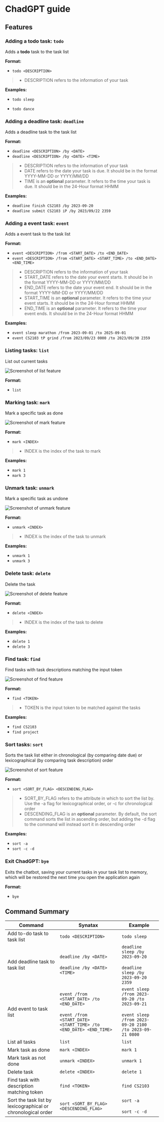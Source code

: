 # ChadGPT guide

## Features

### Adding a todo task: `todo`
Adds a **todo** task to the task list

**Format:** 
* `todo <DESCRIPTION>`

>* DESCRIPTION refers to the information of your task

**Examples:**

* `todo sleep`

* `todo dance`


### Adding a deadline task: `deadline`
Adds a deadline task to the task list

**Format:**
* `deadline <DESCRIPTION> /by <DATE>`
* `deadline <DESCRIPTION> /by <DATE> <TIME>`

>* DESCRIPTION refers to the information of your task
>* DATE refers to the date your task is due. It should be in the format YYYY-MM-DD or YYYY/MM/DD
>* TIME is an **optional** parameter. It refers to the time your task is due. It should be in the 24-Hour format HHMM

**Examples:**
* `deadline finish CS2103 /by 2023-09-20`
* `deadline submit CS2103 iP /by 2023/09/22 2359`

### Adding a event task: `event`
Adds a event task to the task list

**Format:**
* `event <DESCRIPTION> /from <START_DATE> /to <END_DATE>`
* `event <DESCRIPTION> /from <START_DATE> <START_TIME> /to <END_DATE> <END_TIME>`

>* DESCRIPTION refers to the information of your task
>* START_DATE refers to the date your event starts. It should be in the format YYYY-MM-DD or YYYY/MM/DD
>* END_DATE refers to the date your event end. It should be in the format YYYY-MM-DD or YYYY/MM/DD
>* START_TIME is an **optional** parameter. It refers to the time your event starts. It should be in the 24-Hour format HHMM
>* END_TIME is an **optional** parameter. It refers to the time your event ends. It should be in the 24-Hour format HHMM

**Examples:**
* `event sleep marathon /from 2023-09-01 /to 2025-09-01`
* `event CS2103 tP grind /from 2023/09/23 0000 /to 2023/09/30 2359`

### Listing tasks: `list`
List out current tasks

![Screenshot of list feature](./screenshots/list_screenshot.png)

**Format:**
* `list`

### Marking task: `mark`
Mark a specific task as done

![Screenshot of mark feature](./screenshots/mark_screenshot.png)

**Format:**
* `mark <INDEX>`

>* INDEX is the index of the task to mark

**Examples:**
* `mark 1`
* `mark 3`

### Unmark task: `unmark`
Mark a specific task as undone

![Screenshot of unmark feature](./screenshots/unmark_screenshot.png)

**Format:**
* `unmark <INDEX>`

>* INDEX is the index of the task to unmark

**Examples:**
* `unmark 1`
* `unmark 3`

### Delete task: `delete`
Delete the task

![Screenshot of delete feature](./screenshots/delete_screenshot.png)

**Format:**
* `delete <INDEX>`

>* INDEX is the index of the task to delete

**Examples:**
* `delete 1`
* `delete 3`


### Find task: `find`
Find tasks with task descriptions matching the input token

![Screenshot of find feature](./screenshots/find_screenshot.png)

**Format:**
* `find <TOKEN>`

>* TOKEN is the input token to be matched against the tasks

**Examples:**
* `find CS2103`
* `find project`

### Sort tasks: `sort`
Sorts the task list either in chronological (by comparing date due) or 
lexicographical (by comparing task description) order

![Screenshot of sort feature](./screenshots/sort_screenshot.png)

**Format:**
* `sort <SORT_BY_FLAG> <DESCENDING_FLAG>`

>* SORT_BY_FLAG refers to the attribute in which to sort the list by. Use the -a flag for lexicographical order, or -c for chronological order
>* DESCENDING_FLAG is an **optional** parameter. By default, the sort command sorts the list in ascending order, but adding the -d flag to the command will instead sort it in descending order

**Examples:**
* `sort -a`
* `sort -c -d`

### Exit ChadGPT: `bye`
Exits the chatbot, saving your current tasks in your task list to memory, which will be restored the next time you open the application again

**Format:**
* `bye`

## Command Summary
| Command                                                      | Synatax                                                                                                                | Example                                                                                                           | 
|--------------------------------------------------------------|------------------------------------------------------------------------------------------------------------------------|-------------------------------------------------------------------------------------------------------------------|
| Add to-do task to task list                                  | `todo <DESCRIPTION>`                                                                                                   | `todo sleep`                                                                                                      |
| Add deadline task to task list                               | `deadline /by <DATE>`<br/> <br/> `deadline /by <DATE> <TIME>`                                                          | `deadline sleep /by 2023-09-20` <br/> <br/> `deadline sleep /by 2023-09-20 2359`                                  |
| Add event to task list                                       | `event /from <START_DATE> /to <END_DATE>` <br/> <br/>`event /from <START_DATE> <START_TIME> /to <END_DATE> <END_TIME>` | `event sleep /from 2023-09-20 /to 2023-09-21` <br/> <br/> `event sleep /from 2023-09-20 2100 /to 2023-09-21 0800` |
| List all tasks                                               | `list`                                                                                                                 | `list`                                                                                                            |
| Mark task as done                                            | `mark <INDEX>`                                                                                                         | `mark 1`                                                                                                          |
| Mark task as not done                                        | `unmark <INDEX>`                                                                                                       | `unmark 1`                                                                                                        |
| Delete task                                                  | `delete <INDEX>`                                                                                                       | `delete 1`                                                                                                        |
| Find task with description matching token                    | `find <TOKEN>`                                                                                                         | `find CS2103`                                                                                                     |
| Sort the task list by lexicographical or chronological order | `sort <SORT_BY_FLAG> <DESCENDING_FLAG>`                                                                                | `sort -a` <br/> <br/> `sort -c -d`                                                                                | 

